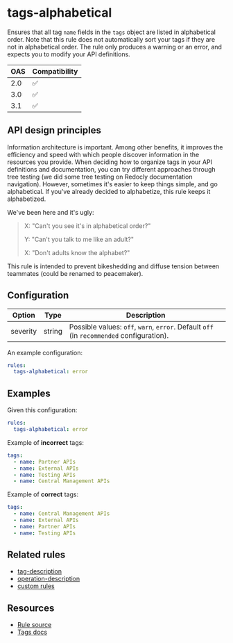# tags-alphabetical

Ensures that all tag `name` fields in the `tags` object are listed in alphabetical order.
Note that this rule does not automatically sort your tags if they are not in alphabetical order.
The rule only produces a warning or an error, and expects you to modify your API definitions.

|OAS|Compatibility|
|---|---|
|2.0|✅|
|3.0|✅|
|3.1|✅|


## API design principles

Information architecture is important. Among other benefits, it improves the efficiency and speed with which people discover information in the resources you provide.
When deciding how to organize tags in your API definitions and documentation, you can try different approaches through tree testing (we did some tree testing on Redocly documentation navigation).
However, sometimes it's easier to keep things simple, and go alphabetical. If you've already decided to alphabetize, this rule keeps it alphabetized.

We've been here and it's ugly:

> X: "Can't you see it's in alphabetical order?"
>
> Y: "Can't you talk to me like an adult?"
>
> X: "Don't adults know the alphabet?"

This rule is intended to prevent bikeshedding and diffuse tension between teammates (could be renamed to peacemaker).

## Configuration


|Option|Type|Description|
|---|---|---|
|severity|string|Possible values: `off`, `warn`, `error`. Default `off` (in `recommended` configuration). |

An example configuration:

```yaml
rules:
  tags-alphabetical: error
```

## Examples

Given this configuration:

```yaml
rules:
  tags-alphabetical: error
```

Example of **incorrect** tags:

```yaml Bad example
tags:
  - name: Partner APIs
  - name: External APIs
  - name: Testing APIs
  - name: Central Management APIs
```

Example of **correct** tags:

```yaml Good example
tags:
  - name: Central Management APIs
  - name: External APIs
  - name: Partner APIs
  - name: Testing APIs
```

## Related rules

- [tag-description](./tag-description.md)
- [operation-description](./operation-description.md)
- [custom rules](./configurable-rules.md)

## Resources

- [Rule source](https://github.com/Redocly/redocly-cli/blob/main/packages/core/src/rules/common/tags-alphabetical.ts)
- [Tags docs](https://redocly.com/docs/openapi-visual-reference/tags/)

